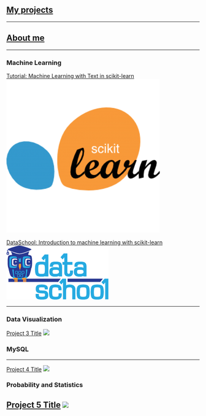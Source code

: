 <!-- Global Site Tag (gtag.js) - Google Analytics -->
<script async src="https://www.googletagmanager.com/gtag/js?id=UA-139577212-1"></script>
<script>
  window.dataLayer = window.dataLayer || [];
  function gtag(){dataLayer.push(arguments);}
  gtag('js', new Date());

  gtag('config', 'UA-139577212-1');
</script>
## [My projects](https://khaychuk.github.io/Projects/ "My Projects")
*** 
## [About me](https://khaychuk.github.io/About/ "About")
*** 

### Machine Learning

[Tutorial: Machine Learning with Text in scikit-learn](https://khaychuk.github.io/pycon-2016-tutorial-youtube/)
<img src="images/Youtube_tutorial.jpg?raw=true"/>

[DataSchool: Introduction to machine learning with scikit-learn](https://khaychuk.github.io/scikit-learn-videos/)
<img src="images/data_school.jpg?raw=true"/>

---
### Data Visualization
[Project 3 Title](/pdf/sample_presentation.pdf)
<img src="images/dummy_thumbnail.jpg?raw=true"/>

### MySQL
---
[Project 4 Title](http://example.com/)
<img src="images/dummy_thumbnail.jpg?raw=true"/>

### Probability and Statistics
[Project 5 Title](/sample_page)
<img src="images/dummy_thumbnail.jpg?raw=true"/>
---

